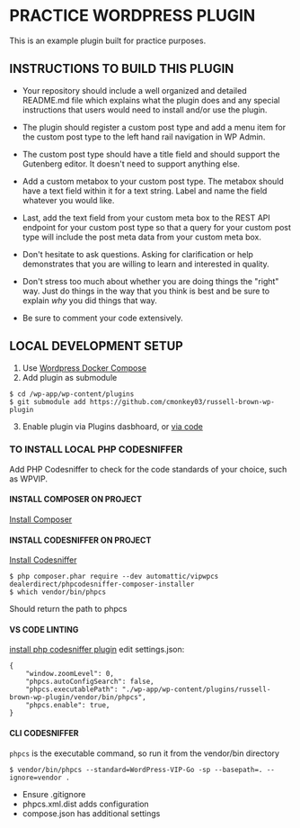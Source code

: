 # PRACTICE WORDPRESS PLUGIN
This is an example plugin built for practice purposes.

## INSTRUCTIONS TO BUILD THIS PLUGIN
- Your repository should include a well organized and detailed README.md file which explains what the plugin does and any special instructions that users would need to install and/or use the plugin.
- The plugin should register a custom post type and add a menu item for the custom post type to the left hand rail navigation in WP Admin.
- The custom post type should have a title field and should support the Gutenberg editor. It doesn't need to support anything else.
- Add a custom metabox to your custom post type. The metabox should have a text field within it for a text string. Label and name the field whatever you would like.
- Last, add the text field from your custom meta box to the REST API endpoint for your custom post type so that a query for your custom post type will include the post meta data from your custom meta box.

- Don't hesitate to ask questions. Asking for clarification or help demonstrates that you are willing to learn and interested in quality. 
- Don't stress too much about whether you are doing things the "right" way. Just do things in the way that you think is best and be sure to explain *why* you did things that way. 
- Be sure to comment your code extensively.

## LOCAL DEVELOPMENT SETUP
1. Use [Wordpress Docker Compose](https://github.com/nezhar/wordpress-docker-compose)
2. Add plugin as submodule
```
$ cd /wp-app/wp-content/plugins
$ git submodule add https://github.com/cmonkey03/russell-brown-wp-plugin
```
3. Enable plugin via Plugins dasbhoard, or [via code](https://wpvip.com/functions/wpcom_vip_load_plugin/)

### TO INSTALL LOCAL PHP CODESNIFFER
Add PHP Codesniffer to check for the code standards of your choice, such as WPVIP.

#### INSTALL COMPOSER ON PROJECT
[Install Composer](https://getcomposer.org/download/)

#### INSTALL CODESNIFFER ON PROJECT
[Install Codesniffer](https://wpvip.com/documentation/how-to-install-php-code-sniffer-for-wordpress-vip/)
```
$ php composer.phar require --dev automattic/vipwpcs dealerdirect/phpcodesniffer-composer-installer
$ which vendor/bin/phpcs
```
Should return the path to phpcs

#### VS CODE LINTING
[install php codesniffer plugin](https://marketplace.visualstudio.com/items?itemName=ikappas.phpcs)
edit settings.json:
```
{
    "window.zoomLevel": 0,
    "phpcs.autoConfigSearch": false,
    "phpcs.executablePath": "./wp-app/wp-content/plugins/russell-brown-wp-plugin/vendor/bin/phpcs",
    "phpcs.enable": true,
}
```

#### CLI CODESNIFFER
`phpcs` is the executable command, so run it from the vendor/bin directory
```
$ vendor/bin/phpcs --standard=WordPress-VIP-Go -sp --basepath=. --ignore=vendor .
```

- Ensure .gitignore
- phpcs.xml.dist adds configuration
- compose.json has additional settings
